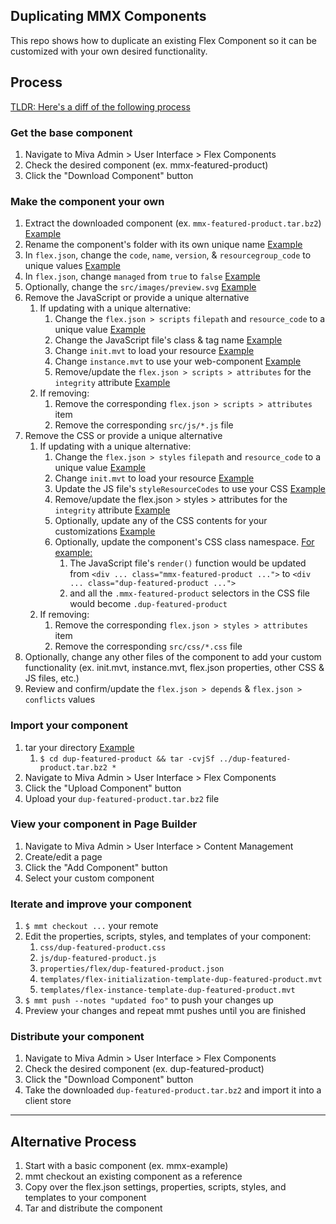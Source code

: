 ## Duplicating MMX Components

This repo shows how to duplicate an existing Flex Component so it can be customized with your own desired functionality.

## Process

[TLDR: Here's a diff of the following process](https://github.com/mivaecommerce/flex-components/compare/9787c62...3e4ee8b?diff=unified#files)

### Get the base component

1. Navigate to Miva Admin > User Interface > Flex Components
1. Check the desired component (ex. mmx-featured-product)
1. Click the "Download Component" button

### Make the component your own

1. Extract the downloaded component (ex. `mmx-featured-product.tar.bz2`) [Example](https://github.com/mivaecommerce/flex-components/commit/9787c62537c92eb0689abbf6063dbb514a6652f1)
1. Rename the component's folder with its own unique name [Example](https://github.com/mivaecommerce/flex-components/commit/58272482ca33336eb0dc9b92a22934e9515b9d3b)
1. In `flex.json`, change the `code`, `name`, `version`, & `resourcegroup_code` to unique values [Example](https://github.com/mivaecommerce/flex-components/commit/1818778485a6ba81eec5009d1af220f0266e8462)
1. In `flex.json`, change `managed` from `true` to `false` [Example](https://github.com/mivaecommerce/flex-components/commit/a85b28b0daa0b7a3251fec4e42dee0b3ccca3374)
1. Optionally, change the `src/images/preview.svg` [Example](https://github.com/mivaecommerce/flex-components/commit/d6f30b7812755fac51f347ad37e586fa5c533a0c)
1. Remove the JavaScript or provide a unique alternative
	1. If updating with a unique alternative:
		1. Change the `flex.json > scripts` `filepath` and `resource_code` to a unique value [Example](https://github.com/mivaecommerce/flex-components/commit/3ab15b1c07e181a9dba41b9e87b437c6d006af3a)
		1. Change the JavaScript file's class & tag name [Example](https://github.com/mivaecommerce/flex-components/commit/cf14e73df903d24f31c35f35a5b54fbe73556280)
		1. Change `init.mvt` to load your resource [Example](https://github.com/mivaecommerce/flex-components/commit/d5eeb367aa583b797b32a020c16739a0c637a496)
		1. Change `instance.mvt` to use your web-component [Example](https://github.com/mivaecommerce/flex-components/commit/9d00eb5d4292c78e95e1ef70c5539a78d51b787a)
		1. Remove/update the `flex.json > scripts > attributes` for the `integrity` attribute [Example](https://github.com/mivaecommerce/flex-components/commit/4e9f3e67d7805f1153b1f7ba551434d72ae8cba5)
	1. If removing:
		1. Remove the corresponding `flex.json > scripts > attributes` item
		1. Remove the corresponding `src/js/*.js` file
1. Remove the CSS or provide a unique alternative
	1. If updating with a unique alternative:
		1. Change the `flex.json > styles` `filepath` and `resource_code` to a unique value [Example](https://github.com/mivaecommerce/flex-components/commit/af8a04f8c2e9da7e3c2db5d39847e1639bac82c7)
		1. Change `init.mvt` to load your resource [Example](https://github.com/mivaecommerce/flex-components/commit/d5eeb367aa583b797b32a020c16739a0c637a496)
		1. Update the JS file's `styleResourceCodes` to use your CSS [Example](https://github.com/mivaecommerce/flex-components/commit/42c08cf48194ffb1bde3728cb1857470d788412c)
		1. Remove/update the flex.json > styles > attributes for the `integrity` attribute [Example](https://github.com/mivaecommerce/flex-components/commit/1263a5c049bd533e3e02770e7a78b3867be5feb8)
		1. Optionally, update any of the CSS contents for your customizations [Example](https://github.com/mivaecommerce/flex-components/commit/7dfcd784af9200321b2fe412a40ecd09f3501de4)
		1. Optionally, update the component's CSS class namespace. [For example:](https://github.com/mivaecommerce/flex-components/commit/4d0e19ec69dd717347d34495d33527f458800bb2)
			1. The JavaScript file's `render()` function would be updated from `<div ... class="mmx-featured-product ...">` to  `<div ... class="dup-featured-product ...">`
			1. and all the `.mmx-featured-product` selectors in the CSS file would become `.dup-featured-product`
	1. If removing:
		1. Remove the corresponding `flex.json > styles > attributes` item
		1. Remove the corresponding `src/css/*.css` file
1. Optionally, change any other files of the component to add your custom functionality (ex. init.mvt, instance.mvt, flex.json properties, other CSS & JS files, etc.)
1. Review and confirm/update the `flex.json > depends` & `flex.json > conflicts` values

### Import your component

1. tar your directory [Example](https://github.com/mivaecommerce/flex-components/commit/3e4ee8bf1c91a171d1b4dbbc3d2998452024e392)
	1. `$ cd dup-featured-product && tar -cvjSf ../dup-featured-product.tar.bz2 *`
1. Navigate to Miva Admin > User Interface > Flex Components
1. Click the "Upload Component" button
1. Upload your `dup-featured-product.tar.bz2` file

### View your component in Page Builder

1. Navigate to Miva Admin > User Interface > Content Management
1. Create/edit a page
1. Click the "Add Component" button
1. Select your custom component

### Iterate and improve your component

1. `$ mmt checkout ...` your remote
1. Edit the properties, scripts, styles, and templates of your component:
	1. `css/dup-featured-product.css`
	1. `js/dup-featured-product.js`
	1. `properties/flex/dup-featured-product.json`
	1. `templates/flex-initialization-template-dup-featured-product.mvt`
	1. `templates/flex-instance-template-dup-featured-product.mvt`
1. `$ mmt push --notes "updated foo"` to push your changes up
1. Preview your changes and repeat mmt pushes until you are finished

### Distribute your component

1. Navigate to Miva Admin > User Interface > Flex Components
1. Check the desired component (ex. dup-featured-product)
1. Click the "Download Component" button
1. Take the downloaded `dup-featured-product.tar.bz2` and import it into a client store

---

## Alternative Process

1. Start with a basic component (ex. mmx-example)
1. mmt checkout an existing component as a reference
1. Copy over the flex.json settings, properties, scripts, styles, and templates to your component
1. Tar and distribute the component

